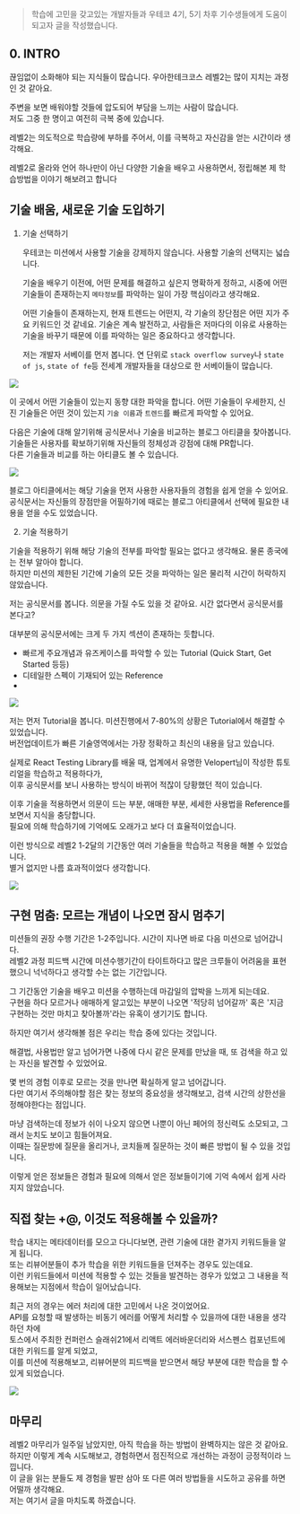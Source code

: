 

> 학습에 고민을 갖고있는 개발자들과 우테코 4기, 5기 차후 기수생들에게 도움이 되고자 글을 작성했습니다.

## 0. INTRO

끊임없이 소화해야 되는 지식들이 많습니다. 우아한테크코스 레벨2는 많이 지치는 과정인 것 같아요. 


주변을 보면 배워야할 것들에 압도되어 부담을 느끼는 사람이 많습니다.   
저도 그중 한 명이고 여전히 극복 중에 있습니다.

레벨2는 의도적으로 학습량에 부하를 주어서, 이를 극복하고 자신감을 얻는 시간이라 생각해요.

레벨2로 올라와 언어 하나만이 아닌 다양한 기술을 배우고 사용하면서, 정립해본 제 학습방법을 이야기 해보려고 합니다

## 기술 배움, 새로운 기술 도입하기

1. 기술 선택하기

   우테코는 미션에서 사용할 기술을 강제하지 않습니다. 사용할 기술의 선택지는 넓습니다. 

   기술을 배우기 이전에,  어떤 문제를 해결하고 싶은지 명확하게 정하고, 시중에 어떤 기술들이 존재하는지 `메타정보`를 파악하는 일이 가장 핵심이라고 생각해요. 

   어떤 기술들이 존재하는지, 현재 트렌드는 어떤지, 각 기술의 장단점은 어떤 지가 주요 키워드인 것 같네요. 기술은 계속 발전하고, 사람들은 저마다의 이유로 사용하는 기술을 바꾸기 때문에 이를 파악하는 일은 중요하다고 생각합니다.

   저는 개발자 서베이를 먼저 봅니다. 연 단위로 `stack overflow survey`나 `state of js`, `state of fe`등 전세계 개발자들을 대상으로 한 서베이들이 많습니다.  
   
![](https://images.velog.io/images/fan/post/e929d797-72d4-400e-a735-7df1b7e15e3e/image.png)

이 곳에서 어떤 기술들이 있는지 동향 대한 파악을 합니다. 어떤 기술들이 우세한지, 신진 기술들은 어떤 것이 있는지 `기술 이름`과 `트렌드`를 빠르게 파악할 수 있어요.  

다음은 기술에 대해 알기위해 공식문서나 기술을 비교하는 블로그 아티클을 찾아봅니다.  
기술들은 사용자를 확보하기위해 자신들의 정체성과 강점에 대해 PR합니다.  
다른 기술들과 비교를 하는 아티클도 볼 수 있습니다.  

![](https://images.velog.io/images/fan/post/b89a5789-156d-410e-bc1f-237a8443490e/image.png)

블로그 아티클에서는 해당 기술을 먼저 사용한 사용자들의 경험을 쉽게 얻을 수 있어요.  
공식문서는 자신들의 장점만을 어필하기에 때로는 블로그 아티클에서 선택에 필요한 내용을 얻을 수도 있었습니다.  

2. 기술 적용하기  

기술을 적용하기 위해 해당 기술의 전부를 파악할 필요는 없다고 생각해요. 물론 종국에는 전부 알아야 합니다.   
하지만 미션의 제한된 기간에 기술의 모든 것을 파악하는 일은 물리적 시간이 허락하지 않았습니다.     

저는 공식문서를 봅니다. 의문을 가질 수도 있을 것 같아요. 시간 없다면서 공식문서를 본다고?  

대부분의 공식문서에는 크게 두 가지 섹션이 존재하는 듯합니다.  
- 빠르게 주요개념과 유즈케이스를 파악할 수 있는 Tutorial (Quick Start, Get Started 등등)  
- 디테일한 스펙이 기재되어 있는 Reference  
- 
![](https://images.velog.io/images/fan/post/54c45177-9cda-4c72-ae6a-a927781e7234/image.png)  

저는 먼저 Tutorial을 봅니다. 미션진행에서 7-80%의 상황은 Tutorial에서 해결할 수 있었습니다.  
버전업데이트가 빠른 기술영역에서는 가장 정확하고 최신의 내용을 담고 있습니다.  

실제로 React Testing Library를 배울 때, 업계에서 유명한 Velopert님이 작성한 튜토리얼을 학습하고 적용하다가,   
이후 공식문서를 보니 사용하는 방식이 바뀌어 적잖이 당황했던 적이 있습니다.  

이후 기술을 적용하면서 의문이 드는 부분, 애매한 부분, 세세한 사용법을 Reference를 보면서 지식을 충당합니다.   
필요에 의해 학습하기에 기억에도 오래가고 보다 더 효율적이었습니다.   

이런 방식으로 레벨2 1-2달의 기간동안 여러 기술들을 학습하고 적용을 해볼 수 있었습니다.  
별거 없지만 나름 효과적이었다 생각합니다.  

![](https://images.velog.io/images/fan/post/4d30c36f-4e2d-4ab9-a973-0741becdc6e8/image.png)

## 구현 멈춤: 모르는 개념이 나오면 잠시 멈추기

미션들의 권장 수행 기간은 1-2주입니다. 시간이 지나면 바로 다음 미션으로 넘어갑니다.   
레벨2 과정 피드백 시간에 미션수행기간이 타이트하다고 많은 크루들이 어려움을 표현했으니 넉넉하다고 생각할 수는 없는 기간입니다.  

그 기간동안 기술을 배우고 미션을 수행하는데 마감일의 압박을 느끼게 되는데요.   
구현을 하다 모르거나 애매하게 알고있는 부분이 나오면 '적당히 넘어갈까' 혹은 '지금 구현하는 것만 마치고 찾아볼까'라는 유혹이 생기기도 합니다.  

하지만 여기서 생각해볼 점은 우리는 학습 중에 있다는 것입니다.  

해결법, 사용법만 알고 넘어가면 나중에 다시 같은 문제를 만났을 때, 또 검색을 하고 있는 자신을 발견할 수 있었어요.  

몇 번의 경험 이후로 모르는 것을 만나면 확실하게 알고 넘어갑니다.  
다만 여기서 주의해야할 점은 찾는 정보의 중요성을 생각해보고, 검색 시간의 상한선을 정해야한다는 점입니다.  

마냥 검색하는데 정보가 쉬이 나오지 않으면 나뿐이 아닌 페어의 정신력도 소모되고, 그래서 눈치도 보이고 힘들어져요.  
이때는 질문방에 질문을 올리거나, 코치들께 질문하는 것이 빠른 방법이 될 수 있을 것입니다.  


이렇게 얻은 정보들은 경험과 필요에 의해서 얻은 정보들이기에 기억 속에서 쉽게 사라지지 않았습니다.  
 
## 직접 찾는 +@, 이것도 적용해볼 수 있을까?

학습 내지는 메타데이터를 모으고 다니다보면, 관련 기술에 대한 곁가지 키워드들을 알게 됩니다.   
또는 리뷰어분들이 추가 학습을 위한 키워드들을 던져주는 경우도 있는데요.  
이런 키워드들에서 미션에 적용할 수 있는 것들을 발견하는 경우가 있었고 그 내용을 적용해보는 지점에서 학습이 일어났습니다.  

최근 저의 경우는 에러 처리에 대한 고민에서 나온 것이었어요.     
API를 요청할 때 발생하는 비동기 에러를 어떻게 처리할 수 있을까에 대한 내용을 생각하던 차에   
토스에서 주최한 컨퍼런스 슬래쉬21에서 리액트 에러바운더리와 서스펜스 컴포넌트에 대한 키워드를 알게 되었고,   
이를 미션에 적용해보고, 리뷰어분의 피드백을 받으면서 해당 부분에 대한 학습을 할 수 있게 되었습니다.    

![](https://images.velog.io/images/fan/post/bdc229b3-efc1-4f2e-a850-cc81ba98c6fc/image.png)

## 마무리

레벨2 마무리가 일주일 남았지만, 아직 학습을 하는 방법이 완벽하지는 않은 것 같아요.   
하지만 이렇게 계속 시도해보고, 경험하면서 점진적으로 개선하는 과정이 긍정적이라 느낍니다.   
이 글을 읽는 분들도 제 경험을 발판 삼아 또 다른 여러 방법들을 시도하고 공유를 하면 어떨까 생각해요.   
저는 여기서 글을 마치도록 하겠습니다.   
